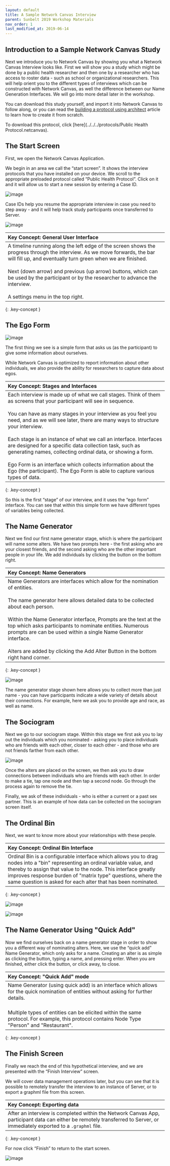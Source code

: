 ```yaml
---
layout: default
title: A Sample Network Canvas Interview
parent: Sunbelt 2019 Workshop Materials
nav_order: 1
last_modified_at: 2019-06-14
---
```



## Introduction to a Sample Network Canvas Study

Next we introduce you to Network Canvas by showing you what a Network Canvas Interview looks like. First we will show you a study which might be done by a public health researcher and then one by a researcher who has access to roster data - such as school or organizational researchers. This will help orient you to the different types of interviews which can be constructed with Network Canvas, as well the difference between our Name Generation Interfaces. We will go into more detail later in the workshop.

You can download this study yourself, and import it into Network Canvas to follow along, or you can read the [building a protocol using architect](./building-using-architect.md) article to learn how to create it from scratch.

To download this protocol, click [here](../../../protocols/Public Health Protocol.netcanvas).

## The Start Screen

First, we open the Network Canvas Application.

We begin in an area we call the “start screen”. It shows the interview protocols that you have installed on your device.  We scroll to the appropriate preloaded protocol called “Public Health Protocol”. Click on it and it will allow us to start a new session by entering a Case ID.

![image](/assets/img/introduction-images/start-screen.png)

Case IDs help you resume the appropriate interview in case you need to step away - and it will help track study participants once transferred to Server. 

![image](/assets/img/introduction-images/case-id.png)

| Key Concept: General User Interface                          |
| :----------------------------------------------------------- |
| A timeline running along the left edge of the screen shows the progress through the interview. As we move forwards, the bar will fill up, and eventually turn green when we are finished.<br/><br/>Next (down arrow) and previous (up arrow) buttons, which can be used by the participant or by the researcher to advance the interview.<br/><br/>A settings menu in the top right. |
{: .key-concept }

## The Ego Form

![image](/assets/img/introduction-images/ego-form.png)

The first thing we see is a simple form that asks us (as the participant) to give some information about ourselves. 

While Network Canvas is optimized to report information about other individuals, we also provide the ability for researchers to capture data about egos.

| Key Concept: Stages and Interfaces                          |
| :----------------------------------------------------------- |
| Each interview is made up of what we call stages. Think of them as screens that your participant will see in sequence.<br/><br/>You can have as many stages in your interview as you feel you need, and as we will see later, there are many ways to structure your interview.<br/><br/>Each stage is an instance of what we call an interface. Interfaces are designed for a specific data collection task, such as generating names, collecting ordinal data, or showing a form. <br/><br/>Ego Form is an interface which collects information about the Ego (the participant). The Ego Form is able to capture various types of data.  |
{: .key-concept }

So this is the first “stage” of our interview, and it uses the “ego form” interface. You can see that within this simple form we have different types of variables being collected.

## The Name Generator

Next we find our first name generator stage, which is where the participant will name some alters. We have two prompts here - the first asking who are your closest friends, and the second asking who are the other important people in your life. We add individuals by clicking the button on the bottom right.

| Key Concept: Name Generators                          |
| :----------------------------------------------------------- |
| Name Generators are interfaces which allow for the nomination of entities.<br/><br/>The name generator here allows detailed data to be collected about each person.<br/><br/>Within the Name Generator interface, Prompts are the text at the top which asks participants to nominate entities. Numerous prompts are can be used within a single Name Generator interface. <br/><br/>Alters are added by clicking the Add Alter Button in the bottom right hand corner. |
{: .key-concept }

![image](/assets/img/introduction-images/name-generator.png)

The name generator stage shown here allows you to collect more than just name - you can have participants indicate a wide variety of details about their connections. For example, here we ask you to provide age and race, as well as name. 

## The Sociogram

Next we go to our sociogram stage. Within this stage we first ask you to lay out the individuals which you nominated - asking you to place individuals who are friends with each other, closer to each other - and those who are not friends farther from each other. 

![image](/assets/img/introduction-images/sociogram.png)

Once the alters are placed on the screen, we then ask you to draw connections between individuals who are friends with each other. In order to make a tie, tap one node and then tap a second node. Go through the process again to remove the tie. 

Finally, we ask of these individuals - who is either a current or a past sex partner. This is an example of how data can be collected on the sociogram screen itself. 

## The Ordinal Bin

Next, we want to know more about your relationships with these people.

| Key Concept: Ordinal Bin Interface                          |
| :----------------------------------------------------------- |
| Ordinal Bin is a configurable interface which allows you to drag nodes into a "bin" representing an ordinal variable value, and thereby to assign that value to the node. This interface greatly improves response burden of "matrix type" questions, where the same question is asked for each alter that has been nominated. |
{: .key-concept }

![image](/assets/img/introduction-images/ordinal-bin.png)

![image](/assets/img/introduction-images/categorical-bin.png)

## The Name Generator Using "Quick Add"

Now we find ourselves back on a name generator stage in order to show you a different way of nominating alters. Here, we use the “quick add” Name Generator, which only asks for a name. Creating an alter is as simple as clicking the button, typing a name, and pressing enter. When you are finished, either click the button, or click away, to close.

| Key Concept: "Quick Add" mode                          |
| :----------------------------------------------------------- |
| Name Generator (using quick add) is an interface which allows for the quick nomination of entities without asking for further details.<br/><br/>
Multiple types of entities can be elicited within the same protocol. For example, this protocol contains Node Type "Person" and "Restaurant". |
{: .key-concept }

## The Finish Screen

Finally we reach the end of this hypothetical interview, and we are presented with the “Finish Interview” screen.

We will cover data management operations later, but you can see that it is possible to remotely transfer the interview to an instance of Server, or to export a graphml file from this screen.

| Key Concept: Exporting data                          |
| :----------------------------------------------------------- |
| After an interview is completed within the Network Canvas App, participant data can either be remotely transferred to Server, or immediately exported to a `.graphml` file. |
{: .key-concept }

For now click “Finish” to return to the start screen.

![image](/assets/img/introduction-images/finish.png)
